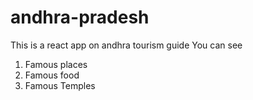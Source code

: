 # andhra-pradesh

This is a react app on andhra tourism guide 
You can see
 1. Famous places
 2. Famous food
 3. Famous Temples
